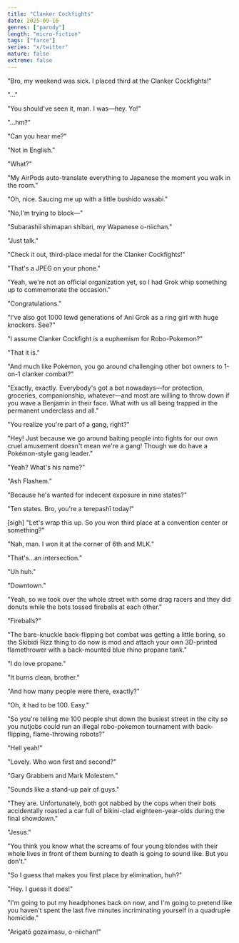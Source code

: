 ```yaml
---
title: "Clanker Cockfights"
date: 2025-09-16
genres: ["parody"]
length: "micro-fiction"
tags: ["farce"]
series: "x/twitter"
mature: false
extreme: false
---
```

"Bro, my weekend was sick. I placed third at the Clanker Cockfights!"

"..."

"You should've seen it, man. I was—hey. Yo!"

"...hm?"

"Can you hear me?"

"Not in English."

"What?"

"My AirPods auto-translate everything to Japanese the moment you walk in the room."

"Oh, nice. Saucing me up with a little bushido wasabi."

"No,I'm trying to block—"

"Subarashii shimapan shibari, my Wapanese o-niichan."

"Just talk."

"Check it out, third-place medal for the Clanker Cockfights!"

"That's a JPEG on your phone."

"Yeah, we're not an official organization yet, so I had Grok whip something up to commemorate the occasion."

"Congratulations."

"I've also got 1000 lewd generations of Ani Grok as a ring girl with huge knockers. See?"

"I assume Clanker Cockfight is a euphemism for Robo-Pokemon?"

"That it is."

"And much like Pokémon, you go around challenging other bot owners to 1-on-1 clanker combat?"

"Exactly, exactly. Everybody's got a bot nowadays—for protection, groceries, companionship, whatever—and most are willing to throw down if you wave a Benjamin in their face. What with us all being trapped in the permanent underclass and all."

"You realize you're part of a gang, right?"

"Hey! Just because we go around baiting people into fights for our own cruel amusement doesn't mean we're a gang! Though we do have a Pokémon-style gang leader."

"Yeah? What's his name?"

"Ash Flashem."

"Because he's wanted for indecent exposure in nine states?"

"Ten states. Bro, you're a terepashī today!"

[sigh] "Let's wrap this up. So you won third place at a convention center or something?"

"Nah, man. I won it at the corner of 6th and MLK."

"That's...an intersection."

"Uh huh."

"Downtown."

"Yeah, so we took over the whole street with some drag racers and they did donuts while the bots tossed fireballs at each other."

"Fireballs?"

"The bare-knuckle back-flipping bot combat was getting a little boring, so the Skibidi Rizz thing to do now is mod and attach your own 3D-printed flamethrower with a back-mounted blue rhino propane tank."

"I do love propane."

"It burns clean, brother."

"And how many people were there, exactly?"

"Oh, it had to be 100. Easy."

"So you're telling me 100 people shut down the busiest street in the city so you nutjobs could run an illegal robo-pokemon tournament with back-flipping, flame-throwing robots?"

"Hell yeah!"

"Lovely. Who won first and second?"

"Gary Grabbem and Mark Molestem."

"Sounds like a stand-up pair of guys."

"They are. Unfortunately, both got nabbed by the cops when their bots accidentally roasted a car full of bikini-clad eighteen-year-olds during the final showdown."

"Jesus."

"You think you know what the screams of four young blondes with their whole lives in front of them burning to death is going to sound like. But you don't."

"So I guess that makes you first place by elimination, huh?"

"Hey. I guess it does!"

"I'm going to put my headphones back on now, and I'm going to pretend like you haven't spent the last five minutes incriminating yourself in a quadruple homicide."

"Arigatō gozaimasu, o-niichan!"
